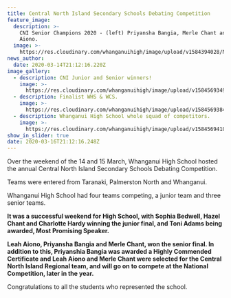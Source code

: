 ```yaml
---
title: Central North Island Secondary Schools Debating Competition
feature_image:
  description: >-
    CNI Senior Champions 2020 - (left) Priyansha Bangia, Merle Chant and Leah
    Aiono.
  image: >-
    https://res.cloudinary.com/whanganuihigh/image/upload/v1584394028/News/20200315_171339.jpg
news_author:
  date: 2020-03-14T21:12:16.220Z
image_gallery:
  - description: CNI Junior and Senior winners!
    image: >-
      https://res.cloudinary.com/whanganuihigh/image/upload/v1584569349/News/cni_winners.jpg
  - description: Finalist WHS & WCS.
    image: >-
      https://res.cloudinary.com/whanganuihigh/image/upload/v1584569384/News/Finalists_WHSandWCS.jpg
  - description: Whanganui High School whole squad of competitors.
    image: >-
      https://res.cloudinary.com/whanganuihigh/image/upload/v1584569410/News/whole_squad_2.jpg
show_in_slider: true
date: 2020-03-16T21:12:16.248Z
---
```

Over the weekend of the 14 and 15 March, Whanganui High School hosted the annual Central North Island Secondary Schools Debating Competition.  

Teams were entered from Taranaki, Palmerston North and Whanganui.  

Whanganui High School had four teams competing, a junior team and three senior teams.  

**It was a successful weekend for High School, with Sophia Bedwell, Hazel Chant and Charlotte Hardy winning the junior final, and Toni Adams being awarded, Most Promising Speaker.** 

**Leah Aiono, Priyansha Bangia and Merle Chant, won the senior final. In addition to this, Priyanshia Bangia was awarded a Highly Commended Certificate and Leah Aiono and Merle Chant were selected for the Central North Island Regional team, and will go on to compete at the National Competition, later in the year.**  

Congratulations to all the students who represented the school.  